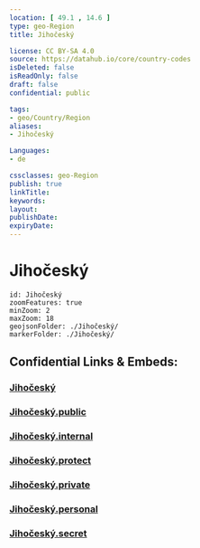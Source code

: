 ```yaml
---
location: [ 49.1 , 14.6 ] 
type: geo-Region
title: Jihočeský

license: CC BY-SA 4.0
source: https://datahub.io/core/country-codes
isDeleted: false
isReadOnly: false
draft: false
confidential: public

tags:
- geo/Country/Region
aliases:
- Jihočeský

Languages:
- de

cssclasses: geo-Region
publish: true
linkTitle: 
keywords: 
layout: 
publishDate: 
expiryDate: 
---
```


# Jihočeský

```leaflet
id: Jihočeský
zoomFeatures: true 
minZoom: 2 
maxZoom: 18
geojsonFolder: ./Jihočeský/
markerFolder: ./Jihočeský/
```


## Confidential Links & Embeds: 

### [Jihočeský](/_Standards/Earth/Continent/Europe/Europe~Central/Czech_Republic/regions~Czech_Republic/Jihočeský.md) 

### [Jihočeský.public](/_public/Earth/Continent/Europe/Europe~Central/Czech_Republic/regions~Czech_Republic/Jihočeský.public.md) 

### [Jihočeský.internal](/_internal/Earth/Continent/Europe/Europe~Central/Czech_Republic/regions~Czech_Republic/Jihočeský.internal.md) 

### [Jihočeský.protect](/_protect/Earth/Continent/Europe/Europe~Central/Czech_Republic/regions~Czech_Republic/Jihočeský.protect.md) 

### [Jihočeský.private](/_private/Earth/Continent/Europe/Europe~Central/Czech_Republic/regions~Czech_Republic/Jihočeský.private.md) 

### [Jihočeský.personal](/_personal/Earth/Continent/Europe/Europe~Central/Czech_Republic/regions~Czech_Republic/Jihočeský.personal.md) 

### [Jihočeský.secret](/_secret/Earth/Continent/Europe/Europe~Central/Czech_Republic/regions~Czech_Republic/Jihočeský.secret.md)


